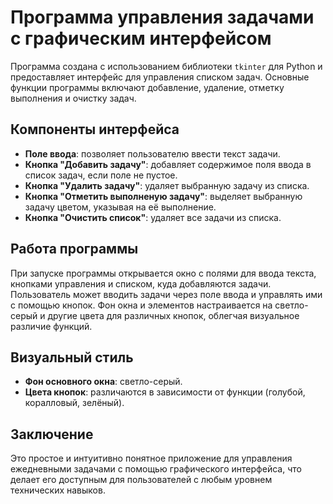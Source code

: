 # Программа управления задачами с графическим интерфейсом

Программа создана с использованием библиотеки `tkinter` для Python и предоставляет интерфейс для управления списком задач. Основные функции программы включают добавление, удаление, отметку выполнения и очистку задач.

## Компоненты интерфейса

- **Поле ввода**: позволяет пользователю ввести текст задачи.
- **Кнопка "Добавить задачу"**: добавляет содержимое поля ввода в список задач, если поле не пустое.
- **Кнопка "Удалить задачу"**: удаляет выбранную задачу из списка.
- **Кнопка "Отметить выполненую задачу"**: выделяет выбранную задачу цветом, указывая на её выполнение.
- **Кнопка "Очистить список"**: удаляет все задачи из списка.

## Работа программы

При запуске программы открывается окно с полями для ввода текста, кнопками управления и списком, куда добавляются задачи. Пользователь может вводить задачи через поле ввода и управлять ими с помощью кнопок. Фон окна и элементов настраивается на светло-серый и другие цвета для различных кнопок, облегчая визуальное различие функций.

## Визуальный стиль

- **Фон основного окна**: светло-серый.
- **Цвета кнопок**: различаются в зависимости от функции (голубой, коралловый, зелёный).

## Заключение

Это простое и интуитивно понятное приложение для управления ежедневными задачами с помощью графического интерфейса, что делает его доступным для пользователей с любым уровнем технических навыков.